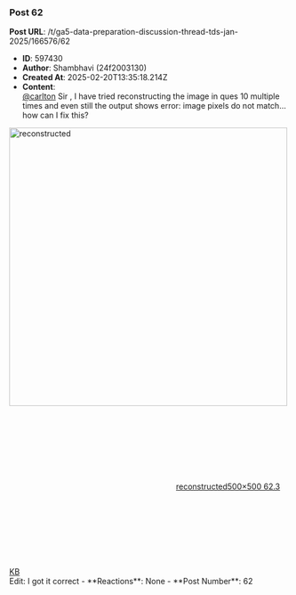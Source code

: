 ### Post 62
**Post URL**: /t/ga5-data-preparation-discussion-thread-tds-jan-2025/166576/62
- **ID**: 597430
- **Author**: Shambhavi  (24f2003130)
- **Created At**: 2025-02-20T13:35:18.214Z
- **Content**:  
  <a class="mention" href="/u/carlton">@carlton</a> Sir , I have tried reconstructing the image in ques 10 multiple times and even still the output shows error: image pixels do not match…how can I fix this?<br>
<div class="lightbox-wrapper"><a class="lightbox" href="https://europe1.discourse-cdn.com/flex013/uploads/iitm/original/3X/4/9/493b9271130c751a71506d623737a2fc62dd4f77.webp" data-download-href="/uploads/short-url/arQufhc54apHbcDTiaUEoa39i6j.webp?dl=1" title="reconstructed" rel="noopener nofollow ugc"><img src="https://europe1.discourse-cdn.com/flex013/uploads/iitm/original/3X/4/9/493b9271130c751a71506d623737a2fc62dd4f77.webp" alt="reconstructed" data-base62-sha1="arQufhc54apHbcDTiaUEoa39i6j" width="500" height="500"><div class="meta"><svg class="fa d-icon d-icon-far-image svg-icon" aria-hidden="true"><use href="#far-image"></use></svg><span class="filename">reconstructed</span><span class="informations">500×500 62.3 KB</span><svg class="fa d-icon d-icon-discourse-expand svg-icon" aria-hidden="true"><use href="#discourse-expand"></use></svg></div></a></div>
Edit: I got it correct
- **Reactions**: None
- **Post Number**: 62

